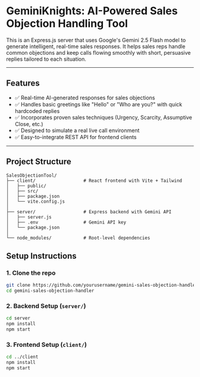 # GeminiKnights: AI-Powered Sales Objection Handling Tool

This is an Express.js server that uses Google's Gemini 2.5 Flash model to generate intelligent, real-time sales responses. It helps sales reps handle common objections and keep calls flowing smoothly with short, persuasive replies tailored to each situation.

---

## Features

- ✅ Real-time AI-generated responses for sales objections
- ✅ Handles basic greetings like "Hello" or "Who are you?" with quick hardcoded replies
- ✅ Incorporates proven sales techniques (Urgency, Scarcity, Assumptive Close, etc.)
- ✅ Designed to simulate a real live call environment
- ✅ Easy-to-integrate REST API for frontend clients

---

## Project Structure

```
SalesObjectionTool/
├── client/                  # React frontend with Vite + Tailwind
│   ├── public/
│   ├── src/
│   ├── package.json
│   └── vite.config.js
│
├── server/                  # Express backend with Gemini API
│   ├── server.js
│   ├── .env                 # Gemini API key
│   └── package.json
│
└── node_modules/            # Root-level dependencies

```

## Setup Instructions

### 1. Clone the repo

```bash
git clone https://github.com/yourusername/gemini-sales-objection-handler.git
cd gemini-sales-objection-handler
```

### 2. Backend Setup (`server/`)

```bash
cd server
npm install
npm start
```

### 3. Frontend Setup (`client/`)

```bash
cd ../client
npm install
npm start
```
